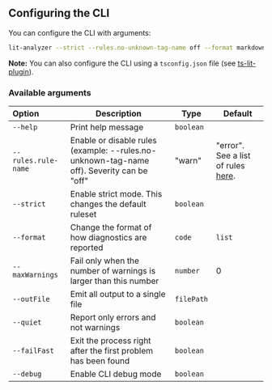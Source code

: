 ## Configuring the CLI

You can configure the CLI with arguments:

```bash
lit-analyzer --strict --rules.no-unknown-tag-name off --format markdown
```

**Note:** You can also configure the CLI using a `tsconfig.json` file (see [ts-lit-plugin](link-coming-soon)).

### Available arguments

| Option | Description | Type | Default |
| :----- | ----------- | ---- | ------- |
| `--help` | Print help message | `boolean` | |
| `--rules.rule-name` | Enable or disable rules (example: --rules.no-unknown-tag-name off). Severity can be "off" | "warn" | "error". See a list of rules [here](link-coming-soon). | `{"rule-name": "off" | "warn" | "error"}` |  |
| `--strict` | Enable strict mode. This changes the default ruleset | `boolean` | |
| `--format` | Change the format of how diagnostics are reported | `code` | `list` | `markdown` | code |
| `--maxWarnings` | Fail only when the number of warnings is larger than this number | `number` | 0 |
| `--outFile` | Emit all output to a single file  | `filePath` |  |
| `--quiet` | Report only errors and not warnings | `boolean` |  |
| `--failFast` | Exit the process right after the first problem has been found | `boolean` | |
| `--debug` | Enable CLI debug mode | `boolean` |  |
